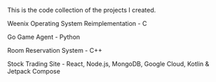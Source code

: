 This is the code collection of the projects I created.

Weenix Operating System Reimplementation - C

Go Game Agent - Python

Room Reservation System - C++

Stock Trading Site - React, Node.js, MongoDB, Google Cloud, Kotlin & Jetpack Compose
